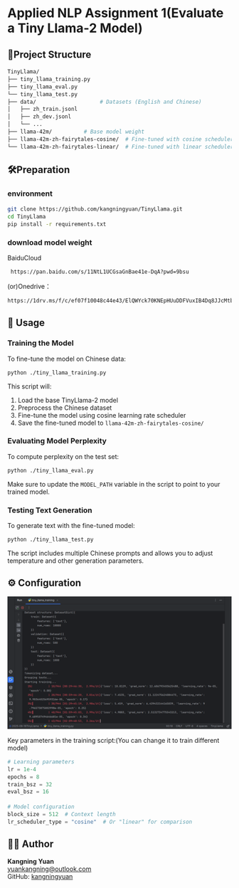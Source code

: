 # Applied NLP Assignment 1(Evaluate a Tiny Llama-2 Model)

## 📁Project Structure
```bash
TinyLlama/
├── tiny_llama_training.py
├── tiny_llama_eval.py
└── tiny_llama_test.py
├── data/                    # Datasets (English and Chinese)
│   ├── zh_train.jsonl
│   ├── zh_dev.jsonl
│   └── ...               
├── llama-42m/          # Base model weight
├── llama-42m-zh-fairytales-cosine/  # Fine-tuned with cosine scheduler
└── llama-42m-zh-fairytales-linear/  # Fine-tuned with linear scheduler
```


## 🛠️Preparation
### environment

```bash
git clone https://github.com/kangningyuan/TinyLlama.git
cd TinyLlama
pip install -r requirements.txt
```
### download model weight
BaiduCloud
```bash
 https://pan.baidu.com/s/11NtL1UCGsaGnBae41e-DqA?pwd=9bsu
```
(or)Onedrive：
```bash
https://1drv.ms/f/c/ef07f10048c44e43/ElQWYck70KNEpHUuDDFVuxIB4Dq8JJcMtbTBGRylLWzU3g?e=x3f75V

```

## 🚀 Usage

### Training the Model

To fine-tune the model on Chinese data:

```bash
python ./tiny_llama_training.py
```

This script will:
1. Load the base TinyLlama-2 model
2. Preprocess the Chinese dataset
3. Fine-tune the model using cosine learning rate scheduler
4. Save the fine-tuned model to `llama-42m-zh-fairytales-cosine/`

### Evaluating Model Perplexity

To compute perplexity on the test set:

```bash
python ./tiny_llama_eval.py
```

Make sure to update the `MODEL_PATH` variable in the script to point to your trained model.

### Testing Text Generation

To generate text with the fine-tuned model:

```bash
python ./tiny_llama_test.py
```

The script includes multiple Chinese prompts and allows you to adjust temperature and other generation parameters.


## ⚙️ Configuration

![img](./img/Task3train.png)

Key parameters in the training script:(You can change it
 to train different model)

```python
# Learning parameters
lr = 1e-4
epochs = 8
train_bsz = 32
eval_bsz = 16

# Model configuration
block_size = 512  # Context length
lr_scheduler_type = "cosine"  # Or "linear" for comparison
```


## 👨‍💻 Author

**Kangning Yuan**  
yuankangning@outlook.com  
GitHub: [kangningyuan](https://github.com/kangningyuan)
